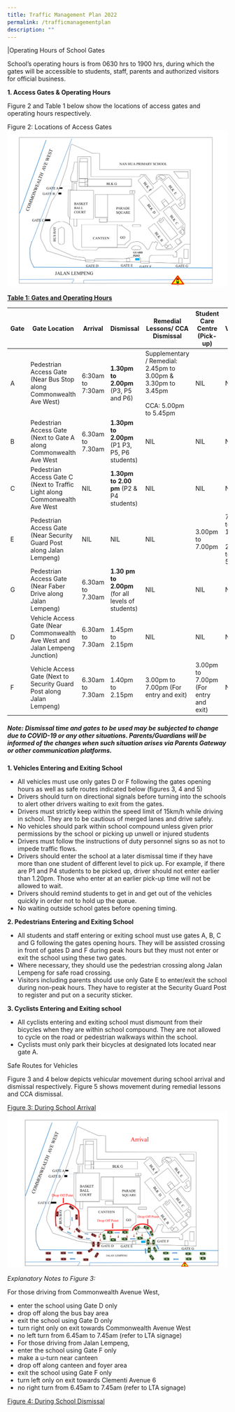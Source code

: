 ```yaml
---
title: Traffic Management Plan 2022
permalink: /trafficmanagementplan
description: ""
---
```

|Operating Hours of School Gates
           

School’s operating hours is from 0630 hrs to 1900 hrs, during which the gates will be accessible to students, staff, parents and authorized visitors for official business.

**1. Access Gates & Operating Hours**
 
Figure 2 and Table 1 below show the locations of access gates and operating hours respectively.

Figure 2: Locations of Access Gates
![Figure 2: Locations of Access Gates](/images/Traffic%20Information%20-%20Figure%202.png)


<u>**Table 1: Gates and Operating Hours**</u>


| Gate | Gate Location | Arrival | Dismissal | Remedial Lessons/ CCA Dismissal | Student Care Centre (Pick-up) | Visitors |
| -------- | -------- | -------- | -------- | -------- | -------- | -------- |
| A |  Pedestrian Access Gate (Near Bus Stop along Commonwealth Ave West)    | 6:30am to 7:30am | **1.30pm to 2.00pm** (P3, P5 and P6) | Supplementary / Remedial: 2.45pm to 3.00pm & 3.30pm to 3.45pm <br><br> CCA: 5.00pm to 5.45pm | NIL | NIL |
|B| Pedestrian Access Gate (Next to Gate A along Commonwealth Ave West | 6.30am to 7.30am | **1.30pm to 2.00pm** (P1 P3, P5, P6 students) | NIL | NIL | NIL |
|C | Pedestrian Access Gate C (Next to Traffic Light along Commonwealth Ave West | NIL | **1.30pm to 2.00 pm** (P2 & P4 students) | NIL | NIL | NIL|
|E| Pedestrian Access Gate (Near Security Guard Post along Jalan Lempeng) | NIL | NIL | NIL | 3.00pm to 7.00pm | 7.30am to 1.00pm <br><br>  2.00pm to 5.00pm |
| G | Pedestrian Access Gate (Near Faber Drive along Jalan Lempeng) | 6.30am to 7.30am | **1.30 pm to 2.00pm** (for all levels of students) | NIL | NIL | NIL |
|D| Vehicle Access Gate (Near Commonwealth Ave West and Jalan Lempeng Junction) | 6.30am to 7.30am | 1.45pm to 2.15pm |  NIL | NIL | NIL |
|F| Vehicle Access Gate (Next to Security Guard Post along Jalan Lempeng) | 6.30am to 7.30am | 1.40pm to 2.15pm | 3.00pm to 7.00pm (For entry and exit) | 3.00pm to 7.00pm (For entry and exit) | NIL |

##### Note: Dismissal time and gates to be used may be subjected to change due to COVID-19 or any other situations. Parents/Guardians will be informed of the changes when such situation arises via Parents Gateway or other communication platforms.  

**1. Vehicles Entering and Exiting School**

* All vehicles must use only gates D or F following the gates opening hours as well as safe routes indicated below (figures 3, 4 and 5)
* Drivers should turn on directional signals before turning into the schools to alert other drivers waiting to exit from the gates.
* Drivers must strictly keep within the speed limit of 15km/h while driving in school. They are to be cautious of merged lanes and drive safely.
* No vehicles should park within school compound unless given prior permissions by the school or picking up unwell or injured students
* Drivers must follow the instructions of duty personnel signs so as not to impede traffic flows.
* Drivers should enter the school at a later dismissal time if they have more than one student of different level to pick up. For example, if there are P1 and P4 students to be picked up, driver should not enter earlier than 1.20pm. Those who enter at an earlier pick-up time will not be allowed to wait.
* Drivers should remind students to get in and get out of the vehicles quickly in order not to hold up the queue.
* No waiting outside school gates before opening timing.

**2. Pedestrians Entering and Exiting School**

* All students and staff entering or exiting school must use gates A, B, C and G following the gates opening hours. They will be assisted crossing in front of gates D and F during peak hours but they must not enter or exit the school using these two gates.
* Where necessary, they should use the pedestrian crossing along Jalan Lempeng for safe road crossing.
* Visitors including parents should use only Gate E to enter/exit the school during non-peak hours. They have to register at the Security Guard Post to register and put on a security sticker.

**3. Cyclists Entering and Exiting school**
 
* All cyclists entering and exiting school must dismount from their bicycles when they are within school compound. They are not allowed to cycle on the road or pedestrian walkways within the school.
* Cyclists must only park their bicycles at designated lots located near gate A.
 
 
Safe Routes for Vehicles
 
Figure 3 and 4 below depicts vehicular movement during school arrival and dismissal respectively.
Figure 5 shows movement during remedial lessons and CCA dismissal.

<u>Figure 3: During School Arrival</u>
![Traffic Information - Figure 3](/images/Traffic%20Information%20-%20Figure%203.png)

_Explanatory Notes to Figure 3:_

For those driving from Commonwealth Avenue West,

* enter the school using Gate D only
* drop off along the bus bay area
* exit the school using Gate D only
* turn right only on exit towards Commonwealth Avenue West
* no left turn from 6.45am to 7.45am (refer to LTA signage)
* For those driving from Jalan Lempeng,
* enter the school using Gate F only
* make a u-turn near canteen
* drop off along canteen and foyer area
* exit the school using Gate F only
* turn left only on exit towards Clementi Avenue 6
* no right turn from 6.45am to 7.45am (refer to LTA signage)

<u>Figure 4: During School Dismissal</u>
